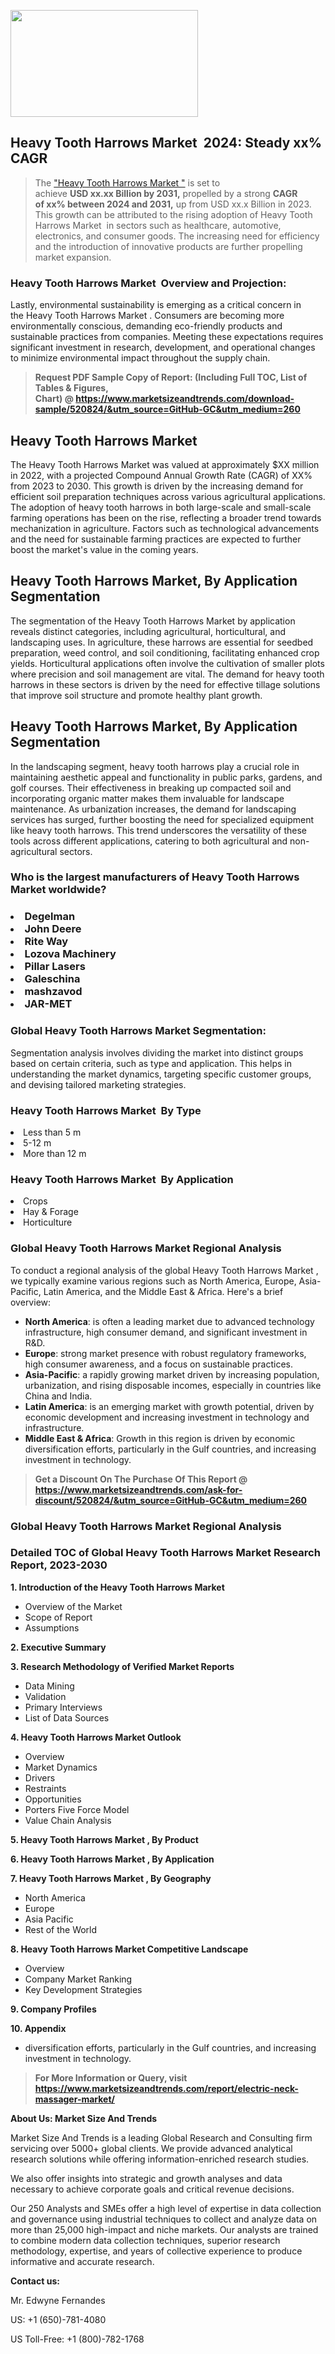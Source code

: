 <p><img class="alignnone size-medium wp-image-20088" src="https://ffe5etoiles.com/wp-content/uploads/2024/12/MST1-300x171.png" alt="" width="300" height="171" /></p><h2 id="ember46" class="ember-view reader-text-block__heading-2">Heavy Tooth Harrows Market &nbsp;2024: Steady&nbsp;xx% CAGR</h2><blockquote id="ember47" class="ember-view reader-text-block__blockquote">The&nbsp;<a class="app-aware-link " href="https://www.marketsizeandtrends.com/download-sample/520824/&utm_source=GitHub-GC&utm_medium=260" target="_blank" data-test-app-aware-link="">"Heavy Tooth Harrows Market "</a>&nbsp;is set to achieve&nbsp;<strong>USD&nbsp;xx.xx&nbsp;Billion by 2031,</strong>&nbsp;propelled by a strong&nbsp;<strong>CAGR of&nbsp;xx% between 2024 and 2031,</strong>&nbsp;up from USD xx.x Billion in 2023. This growth can be attributed to the rising adoption of&nbsp;Heavy Tooth Harrows Market &nbsp;in sectors such as healthcare, automotive, electronics, and consumer goods. The increasing need for efficiency and the introduction of innovative products are further propelling market expansion.</blockquote><h3 id="ember48" class="ember-view reader-text-block__heading-3">Heavy Tooth Harrows Market &nbsp;Overview and Projection:</h3><p id="ember49" class="ember-view reader-text-block__paragraph">Lastly, environmental sustainability is emerging as a critical concern in the&nbsp;Heavy Tooth Harrows Market . Consumers are becoming more environmentally conscious, demanding eco-friendly products and sustainable practices from companies. Meeting these expectations requires significant investment in research, development, and operational changes to minimize environmental impact throughout the supply chain.</p><blockquote id="ember50" class="ember-view reader-text-block__blockquote"><strong>Request PDF Sample Copy of Report: (Including Full TOC, List of Tables &amp; Figures, Chart)&nbsp;@&nbsp;<strong><a href="https://www.marketsizeandtrends.com/download-sample/520824/&utm_source=GitHub-GC&utm_medium=260" target="_blank">https://www.marketsizeandtrends.com/download-sample/520824/&utm_source=GitHub-GC&utm_medium=260</a></strong></strong></blockquote><h3 class=""> <h2>Heavy Tooth Harrows Market</h2><p>The Heavy Tooth Harrows Market was valued at approximately $XX million in 2022, with a projected Compound Annual Growth Rate (CAGR) of XX% from 2023 to 2030. This growth is driven by the increasing demand for efficient soil preparation techniques across various agricultural applications. The adoption of heavy tooth harrows in both large-scale and small-scale farming operations has been on the rise, reflecting a broader trend towards mechanization in agriculture. Factors such as technological advancements and the need for sustainable farming practices are expected to further boost the market's value in the coming years.</p><h2>Heavy Tooth Harrows Market, By Application Segmentation</h2><p>The segmentation of the Heavy Tooth Harrows Market by application reveals distinct categories, including agricultural, horticultural, and landscaping uses. In agriculture, these harrows are essential for seedbed preparation, weed control, and soil conditioning, facilitating enhanced crop yields. Horticultural applications often involve the cultivation of smaller plots where precision and soil management are vital. The demand for heavy tooth harrows in these sectors is driven by the need for effective tillage solutions that improve soil structure and promote healthy plant growth.</p><h2>Heavy Tooth Harrows Market, By Application Segmentation</h2><p>In the landscaping segment, heavy tooth harrows play a crucial role in maintaining aesthetic appeal and functionality in public parks, gardens, and golf courses. Their effectiveness in breaking up compacted soil and incorporating organic matter makes them invaluable for landscape maintenance. As urbanization increases, the demand for landscaping services has surged, further boosting the need for specialized equipment like heavy tooth harrows. This trend underscores the versatility of these tools across different applications, catering to both agricultural and non-agricultural sectors.</p></h3><h3 id="" class="">Who is the largest manufacturers of&nbsp;Heavy Tooth Harrows Market worldwide?</h3><h3 class=""></Li><Li>Degelman</Li><Li> John Deere</Li><Li> Rite Way</Li><Li> Lozova Machinery</Li><Li> Pillar Lasers</Li><Li> Galeschina</Li><Li> mashzavod</Li><Li> JAR-MET</h3><h3 id="ember53" class="ember-view reader-text-block__heading-3">Global&nbsp;Heavy Tooth Harrows Market Segmentation:</h3><p id="ember54" class="ember-view reader-text-block__paragraph">Segmentation analysis involves dividing the market into distinct groups based on certain criteria, such as type and application. This helps in understanding the market dynamics, targeting specific customer groups, and devising tailored marketing strategies.</p><h3 id="" class="">Heavy Tooth Harrows Market &nbsp;By Type</h3><p></Li><Li>Less than 5 m</Li><Li> 5-12 m</Li><Li> More than 12 m</p><h3 id="" class="">Heavy Tooth Harrows Market &nbsp;By Application</h3><p class=""></Li><Li>Crops</Li><Li> Hay & Forage</Li><Li> Horticulture</p><h3 id="ember62" class="ember-view reader-text-block__heading-3">Global Heavy Tooth Harrows Market Regional Analysis</h3><p id="ember63" class="ember-view reader-text-block__paragraph">To conduct a regional analysis of the global Heavy Tooth Harrows Market , we typically examine various regions such as North America, Europe, Asia-Pacific, Latin America, and the Middle East &amp; Africa. Here's a brief overview:</p><ul><li><strong>North America</strong>: is often a leading market due to advanced technology infrastructure, high consumer demand, and significant investment in R&amp;D.</li><li><strong>Europe</strong>: strong market presence with robust regulatory frameworks, high consumer awareness, and a focus on sustainable practices.</li><li><strong>Asia-Pacific</strong>: a rapidly growing market driven by increasing population, urbanization, and rising disposable incomes, especially in countries like China and India.</li><li><strong>Latin America</strong>: is an emerging market with growth potential, driven by economic development and increasing investment in technology and infrastructure.</li><li><strong>Middle East &amp; Africa</strong>: Growth in this region is driven by economic diversification efforts, particularly in the Gulf countries, and increasing investment in technology.</li></ul><blockquote id="ember61" class="ember-view reader-text-block__blockquote"><strong>Get a Discount On The Purchase Of This Report @ <strong><a href="https://html-cleaner.com/" target="">https://www.marketsizeandtrends.com/ask-for-discount/520824/&utm_source=GitHub-GC&utm_medium=260</a></strong></strong></blockquote><h3 id="ember62" class="ember-view reader-text-block__heading-3">Global Heavy Tooth Harrows Market Regional Analysis</h3><h3 id="" class="">Detailed TOC of Global Heavy Tooth Harrows Market Research Report, 2023-2030</h3><p id="" class=""><strong>1. Introduction of the Heavy Tooth Harrows Market </strong></p><ul><li>Overview of the Market</li><li>Scope of Report</li><li>Assumptions</li></ul><p id="" class=""><strong>2. Executive Summary</strong></p><p id="" class=""><strong>3. Research Methodology of Verified Market Reports</strong></p><ul><li>Data Mining</li><li>Validation</li><li>Primary Interviews</li><li>List of Data Sources</li></ul><p id="" class=""><strong>4. Heavy Tooth Harrows Market Outlook</strong></p><ul><li>Overview</li><li>Market Dynamics</li><li>Drivers</li><li>Restraints</li><li>Opportunities</li><li>Porters Five Force Model</li><li>Value Chain Analysis</li></ul><p id="" class=""><strong>5. Heavy Tooth Harrows Market , By Product</strong></p><p id="" class=""><strong>6. Heavy Tooth Harrows Market , By Application</strong></p><p id="" class=""><strong>7. Heavy Tooth Harrows Market , By Geography</strong></p><ul><li>North America</li><li>Europe</li><li>Asia Pacific</li><li>Rest of the World</li></ul><p id="" class=""><strong>8. Heavy Tooth Harrows Market Competitive Landscape</strong></p><ul><li>Overview</li><li>Company Market Ranking</li><li>Key Development Strategies</li></ul><p id="" class=""><strong>9. Company Profiles</strong></p><p id="" class=""><strong>10. Appendix</strong></p><ul><li>diversification efforts, particularly in the Gulf countries, and increasing investment in technology.</li></ul><blockquote id="ember65" class="ember-view reader-text-block__blockquote"><strong>For More Information or Query, visit <strong><strong><a href="https://html-cleaner.com/" target="">https://www.marketsizeandtrends.com/report/electric-neck-massager-market/</a></strong></strong></strong></blockquote><p id="" class=""><strong>About Us: Market Size And Trends</strong></p><p id="" class="">Market Size And Trends is a leading Global Research and Consulting firm servicing over 5000+ global clients. We provide advanced analytical research solutions while offering information-enriched research studies.</p><p id="" class="">We also offer insights into strategic and growth analyses and data necessary to achieve corporate goals and critical revenue decisions.</p><p id="" class="">Our 250 Analysts and SMEs offer a high level of expertise in data collection and governance using industrial techniques to collect and analyze data on more than 25,000 high-impact and niche markets. Our analysts are trained to combine modern data collection techniques, superior research methodology, expertise, and years of collective experience to produce informative and accurate research.</p><p id="" class=""><strong>Contact us:</strong></p><p id="" class="">Mr. Edwyne Fernandes</p><p id="" class="">US: +1 (650)-781-4080</p><p id="" class="">US Toll-Free: +1 (800)-782-1768</p>
